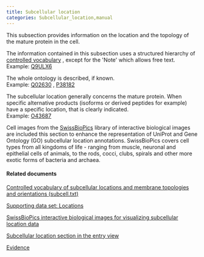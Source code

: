 ```yaml
---
title: Subcellular location
categories: Subcellular_location,manual
---
```


This subsection provides information on the location and the topology of the mature protein in the cell.

The information contained in this subsection uses a structured hierarchy of [controlled vocabulary](http://www.uniprot.org/locations) , except for the 'Note' which allows free text.  
Example: [Q9ULX6](https://www.uniprot.org/uniprotkb/q9ulx6#subcellular%5Flocation)

The whole ontology is described, if known.  
Example: [Q02630](https://www.uniprot.org/uniprotkb/q02630#subcellular%5Flocation) , [P38182](https://www.uniprot.org/uniprotkb/p38182#subcellular%5Flocation)

The subcellular location generally concerns the mature protein. When specific alternative products (isoforms or derived peptides for example) have a specific location, that is clearly indicated.  
Example: [O43687](https://www.uniprot.org/uniprotkb/o43687#subcellular_location)

Cell images from the [SwissBioPics](https://www.swissbiopics.org/) library of interactive biological images are included this section to enhance the representation of UniProt and Gene Ontology (GO) subcellular location annotations. SwissBioPics covers cell types from all kingdoms of life - ranging from muscle, neuronal and epithelial cells of animals, to the rods, cocci, clubs, spirals and other more exotic forms of bacteria and archaea.

#### Related documents

[Controlled vocabulary of subcellular locations and membrane topologies and orientations (subcell.txt)](http://www.uniprot.org/docs/subcell)

[Supporting data set: Locations](http://www.uniprot.org/locations)

[SwissBioPics interactive biological images for visualizing subcellular location data](https://www.swissbiopics.org/)

[Subcellular location section in the entry view](http://www.uniprot.org/help/subcellular%5Flocation%5Fsection)

[Evidence](http://www.uniprot.org/help/evidences)
